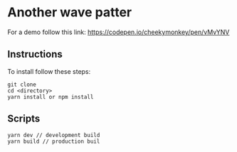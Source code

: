 # Another wave patter

For a demo follow this link: https://codepen.io/cheekymonkey/pen/vMvYNV

## Instructions

To install follow these steps:

```
git clone
cd <directory>
yarn install or npm install
```

## Scripts

```
yarn dev // development build
yarn build // production buil
```
